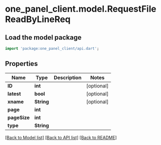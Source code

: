 # one_panel_client.model.RequestFileReadByLineReq

## Load the model package
```dart
import 'package:one_panel_client/api.dart';
```

## Properties
Name | Type | Description | Notes
------------ | ------------- | ------------- | -------------
**ID** | **int** |  | [optional] 
**latest** | **bool** |  | [optional] 
**xname** | **String** |  | [optional] 
**page** | **int** |  | 
**pageSize** | **int** |  | 
**type** | **String** |  | 

[[Back to Model list]](../README.md#documentation-for-models) [[Back to API list]](../README.md#documentation-for-api-endpoints) [[Back to README]](../README.md)


